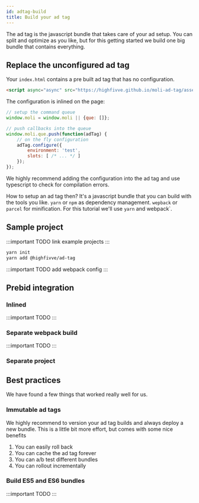 ```yaml
---
id: adtag-build
title: Build your ad tag
---
```


The ad tag is the javascript bundle that takes care of your ad setup.
You can split and optimize as you like, but for this getting started we build one
big bundle that contains everything.

## Replace the unconfigured ad tag

Your `index.html` contains a pre built ad tag that has no configuration.

```html
<script async="async" src="https://highfivve.github.io/moli-ad-tag/assets/js/latest.js"></script>
```

The configuration is inlined on the page:

```javascript
// setup the command queue
window.moli = window.moli || {que: []};

// push callbacks into the queue
window.moli.que.push(function(adTag) {
    // on the fly configuration
    adTag.configure({
        environment: 'test',
        slots: [ /* ... */ ]
    });
});
```

We highly recommend adding the configuration into the ad tag and use typescript to
check for compilation errors.

How to setup an ad tag then? It's a javascript bundle that you can build with the tools
you like. `yarn` or `npm` as dependency management. `wepback` or `parcel` for minification.
For this tutorial we'll use `yarn` and webpack`.

## Sample project

:::important TODO
link example projects
:::

```bash
yarn init
yarn add @highfivve/ad-tag
```

:::important TODO
add webpack config
:::

## Prebid integration

### Inlined

:::important TODO
:::

### Separate webpack build

:::important TODO
:::
### Separate project

## Best practices

We have found a few things that worked really well for us.

### Immutable ad tags

We highly recommend to version your ad tag builds and always deploy a new bundle.
This is a little bit more effort, but comes with some nice benefits

1. You can easily roll back
2. You can cache the ad tag forever
3. You can a/b test different bundles
4. You can rollout incrementally

### Build ES5 and ES6 bundles

:::important TODO
:::
